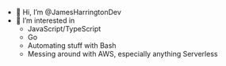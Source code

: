 - 👋 Hi, I’m @JamesHarringtonDev
- 👀 I’m interested in
  - JavaScript/TypeScript
  - Go
  - Automating stuff with Bash
  - Messing around with AWS, especially anything Serverless
